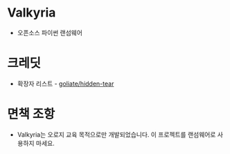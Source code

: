 # Valkyria
- 오픈소스 파이썬 랜섬웨어

# 크레딧
* 확장자 리스트 - [goliate/hidden-tear](https://github.com/goliate/hidden-tear/)

# 면책 조항
- Valkyria는 오로지 교육 목적으로만 개발되었습니다. 이 프로젝트를 랜섬웨어로 사용하지 마세요.

